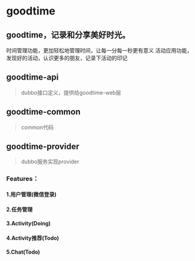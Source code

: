 # goodtime
## goodtime，记录和分享美好时光。
时间管理功能，更加轻松地管理时间，让每一分每一秒更有意义
活动应用功能，发现好的活动，认识更多的朋友，记录下活动的印记

## goodtime-api
>dubbo接口定义，提供给goodtime-web层

## goodtime-common
>common代码

## goodtime-provider
>dubbo服务实现provider

### Features：
#### 1.用户管理(微信登录)
#### 2.任务管理
#### 3.Activity(Doing)
#### 4.Activity推荐(Todo)
#### 5.Chat(Todo)